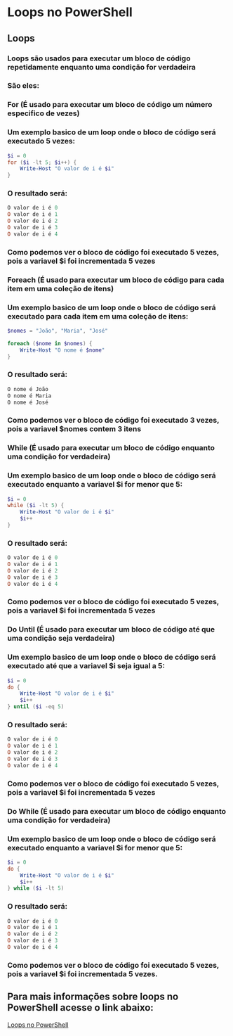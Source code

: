 # Loops no PowerShell

## Loops

### Loops são usados para executar um bloco de código repetidamente enquanto uma condição for verdadeira

### São eles:

### For (É usado para executar um bloco de código um número especifico de vezes)
### Um exemplo basico de um loop onde o bloco de código será executado 5 vezes:
```powershell
$i = 0
for ($i -lt 5; $i++) {
    Write-Host "O valor de i é $i"
}
```
### O resultado será:
```powershell
O valor de i é 0
O valor de i é 1
O valor de i é 2
O valor de i é 3
O valor de i é 4
```
### Como podemos ver o bloco de código foi executado 5 vezes, pois a variavel $i foi incrementada 5 vezes

### Foreach (É usado para executar um bloco de código para cada item em uma coleção de itens)

### Um exemplo basico de um loop onde o bloco de código será executado para cada item em uma coleção de itens:
```powershell
$nomes = "João", "Maria", "José"

foreach ($nome in $nomes) {
    Write-Host "O nome é $nome"
}
```

### O resultado será:
```powershell
O nome é João
O nome é Maria
O nome é José
```

### Como podemos ver o bloco de código foi executado 3 vezes, pois a variavel $nomes contem 3 itens

### While (É usado para executar um bloco de código enquanto uma condição for verdadeira)

### Um exemplo basico de um loop onde o bloco de código será executado enquanto a variavel $i for menor que 5:
```powershell
$i = 0
while ($i -lt 5) {
    Write-Host "O valor de i é $i"
    $i++
}
```
### O resultado será:
```powershell
O valor de i é 0
O valor de i é 1
O valor de i é 2
O valor de i é 3
O valor de i é 4
```

### Como podemos ver o bloco de código foi executado 5 vezes, pois a variavel $i foi incrementada 5 vezes

### Do Until (É usado para executar um bloco de código até que uma condição seja verdadeira)

### Um exemplo basico de um loop onde o bloco de código será executado até que a variavel $i seja igual a 5:
```powershell
$i = 0
do {
    Write-Host "O valor de i é $i"
    $i++
} until ($i -eq 5)
```

### O resultado será:
```powershell
O valor de i é 0
O valor de i é 1
O valor de i é 2
O valor de i é 3
O valor de i é 4
```

### Como podemos ver o bloco de código foi executado 5 vezes, pois a variavel $i foi incrementada 5 vezes

### Do While (É usado para executar um bloco de código enquanto uma condição for verdadeira)

### Um exemplo basico de um loop onde o bloco de código será executado enquanto a variavel $i for menor que 5:
```powershell
$i = 0
do {
    Write-Host "O valor de i é $i"
    $i++
} while ($i -lt 5)
```

### O resultado será:
```powershell
O valor de i é 0
O valor de i é 1
O valor de i é 2
O valor de i é 3
O valor de i é 4
```

### Como podemos ver o bloco de código foi executado 5 vezes, pois a variavel $i foi incrementada 5 vezes.


## Para mais informações sobre loops no PowerShell acesse o link abaixo: 
[Loops no PowerShell](https://docs.microsoft.com/pt-br/powershell/module/microsoft.powershell.core/about/about_loops?view=powershell-7.1)

